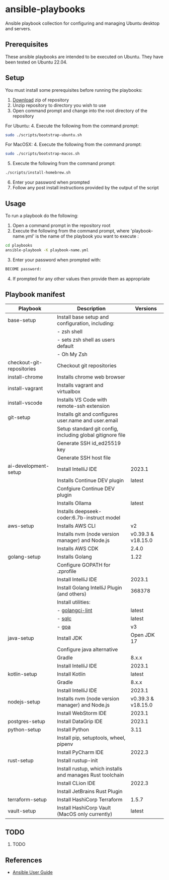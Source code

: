 # ansible-playbooks

Ansible playbook collection for configuring and managing Ubuntu desktop and servers.

## Prerequisites

These ansible playbooks are intended to be executed on Ubuntu. They have been tested on Ubuntu 22.04.

## Setup

You must install some prerequisites before running the playbooks:

1. [Download](https://github.com/launchquickly/ansible-playbooks/archive/refs/heads/main.zip) zip of repository
1. Unzip repository to directory you wish to use
1. Open command prompt and change into the root directory of the repository


For Ubuntu:
4. Execute the following from the command prompt:
```bash
sudo ./scripts/bootstrap-ubuntu.sh
```

For MacOSX:
4. Execute the following from the command prompt:
```zsh
sudo ./scripts/bootstrap-macos.sh
```

5. Execute the following from the command prompt:
```bash
./scripts/install-homebrew.sh
```
6. Enter your password when prompted
7. Follow any post install instructions provided by the output of the script


## Usage

To run a playbook do the following:

1. Open a command prompt in the repository root
1. Execute the following from the command prompt, where 'playbook-name.yml' is the name of the playbook you want to execute :
```bash
cd playbooks
ansible-playbook -K playbook-name.yml
```
3. Enter your password when prompted with:
```bash
BECOME password:
```
4. If prompted for any other values then provide them as appropriate


## Playbook manifest

| Playbook                  | Description                                                  | Versions           |
|---------------------------|--------------------------------------------------------------|--------------------|
| base-setup                | Install base setup and configuration, including:             |                    |
|                           | - zsh shell                                                  |                    |
|                           | - sets zsh shell as users default                            |                    |
|                           | - Oh My Zsh                                                  |                    |
| checkout-git-repositories | Checkout git repositories                                    |                    |
| install-chrome            | Installs chrome web browser                                  |                    |
| install-vagrant           | Installs vagrant and virtualbox                              |                    |
| install-vscode            | Installs VS Code with remote-ssh extension                   |                    |
| git-setup                 | Installs git and configures user.name and user.email         |                    |
|                           | Setup standard git config, including global gitignore file   |                    |
|                           | Generate SSH id_ed25519 key                                  |                    |
|                           | Generate SSH host file                                       |                    |
| ai-development-setup      | Install IntelliJ IDE                                         | 2023.1             |
|                           | Installs Continue DEV plugin                                 | latest             |
|                           | Confgiure Continue DEV plugin                                |                    |
|                           | Installs Ollama                                              | latest             |
|                           | Installs deepseek-coder:6.7b-instruct model                  |                    |
| aws-setup                 | Installs AWS CLI                                             | v2                 |
|                           | Installs nvm (node version manager) and Node.js              | v0.39.3 & v18.15.0 |
|                           | Installs AWS CDK                                             | 2.4.0              |
| golang-setup              | Installs Golang                                              | 1.22               |
|                           | Configure GOPATH for .zprofile                               |                    |
|                           | Install IntelliJ IDE                                         | 2023.1             |
|                           | Install Golang IntelliJ Plugin (and others)                  | 368378             |
|                           | Install utilities:                                           |                    |
|                           | - [golangci-lint](https://github.com/golangci/golangci-lint) | latest             |
|                           | - [sqlc](https://sqlc.dev/)                                  | latest             |
|                           | - [goa](https://goa.design)                                  | v3                 |
| java-setup                | Install JDK                                                  | Open JDK 17        |
|                           | Configure java alternative                                   |                    |
|                           | Gradle                                                       | 8.x.x              |
|                           | Install IntelliJ IDE                                         | 2023.1             |
| kotlin-setup              | Install Kotlin                                               | latest             |
|                           | Gradle                                                       | 8.x.x              |
|                           | Install IntelliJ IDE                                         | 2023.1             |
| nodejs-setup              | Installs nvm (node version manager) and Node.js              | v0.39.3 & v18.15.0 |
|                           | Install WebStorm IDE                                         | 2023.1             |
| postgres-setup            | Install DataGrip IDE                                         | 2023.1             |
| python-setup              | Install Python                                               | 3.11               |
|                           | Install pip, setuptools, wheel, pipenv                       |                    |
|                           | Install PyCharm IDE                                          | 2022.3             |
| rust-setup                | Install rustup-init                                          |                    |
|                           | Install rustup, which installs and manages Rust toolchain    |                    |
|                           | Install CLion IDE                                            | 2022.3             |
|                           | Install JetBrains Rust Plugin                                |                    |
| terraform-setup           | Install HashiCorp Terraform                                  | 1.5.7              |
| vault-setup               | Install HashiCorp Vault   (MacOS only currently)             | latest             |

## TODO

1. TODO


## References

- [Ansible User Guide](https://docs.ansible.com/ansible/latest/user_guide/index.html)
